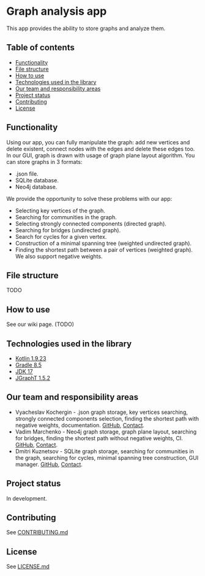 # Graph analysis app
This app provides the ability to store graphs and analyze them.
## Table of contents
* [Functionality](#functionality)
* [File structure](#filestructure)
* [How to use](#howtouse)
* [Technologies used in the library](#technologies)
* [Our team and responsibility areas](#team)
* [Project status](#status)
* [Contributing](#contributing)
* [License](#license)
## Functionality <a name="functionality"></a>
Using our app, you can fully manipulate the graph: add new vertices and delete existent, connect nodes with the edges and delete these edges too.
In our GUI, graph is drawn with usage of graph plane layout algorithm.
You can store graphs in 3 formats:
* .json file.
* SQLite database.
* Neo4j database.

We provide the opportunity to solve these problems with our app:
* Selecting key vertices of the graph.
* Searching for communities in the graph.
* Selecting strongly connected components (directed graph).
* Searching for bridges (undirected graph).
* Search for cycles for a given vertex.
* Construction of a minimal spanning tree (weighted undirected graph).
* Finding the shortest path between a pair of vertices (weighted graph). We also support negative weights.
## File structure <a name="filestructure"></a>
TODO
## How to use <a name="howtouse"></a>
See our wiki page. (TODO)
## Technologies used in the library <a name="technologies"></a>
* [Kotlin 1.9.23](https://kotlinlang.org)
* [Gradle 8.5](https://gradle.org)
* [JDK 17](https://openjdk.org)
* [JGraphT 1.5.2](https://jgrapht.org/)
## Our team and responsibility areas <a name="team"></a>
* Vyacheslav Kochergin - .json graph storage, key vertices searching, strongly connected components selection, finding the shortest path with negative weights, documentation. [GitHub](https://github.com/VyacheslavIurevich), [Contact](https://t.me/se4life).
* Vadim Marchenko - Neo4j graph storage, graph plane layout, searching for bridges, finding the shortest path without negative weights, CI. [GitHub](https://github.com/elbananium), [Contact](https://t.me/elbananum).
* Dmitri Kuznetsov - SQLite graph storage, searching for communities in the graph, searching for cycles, minimal spanning tree construction, GUI manager. [GitHub](https://github.com/f1i3g3), [Contact](https://t.me/f1i3g3).
## Project status <a name="status"></a>
In development.
## Contributing <a name="contributing"></a>
See [CONTRIBUTING.md](./CONTRIBUTING.md)
## License <a name="license"></a>
See [LICENSE.md](./LICENSE.md)